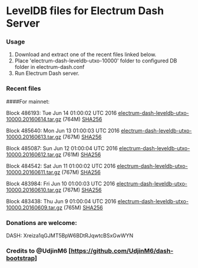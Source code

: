 # LevelDB files for Electrum Dash Server

### Usage

1. Download and extract one of the recent files linked below.
2. Place 'electrum-dash-leveldb-utxo-10000' folder to configured DB folder in electrum-dash.conf
3. Run Electrum Dash server.

### Recent files

####For mainnet:

Block 486193: Tue Jun 14 01:00:02 UTC 2016 [electrum-dash-leveldb-utxo-10000.20160614.tar.gz](https://transfer.sh/9KdRy/electrum-dash-leveldb-utxo-10000.20160614.tar.gz) (764M) [SHA256](https://transfer.sh/bTeMV/electrum-dash-leveldb-utxo-10000.20160614.tar.gz.sha256)

Block 485640: Mon Jun 13 01:00:03 UTC 2016 [electrum-dash-leveldb-utxo-10000.20160613.tar.gz](https://transfer.sh/oCOBZ/electrum-dash-leveldb-utxo-10000.20160613.tar.gz) (767M) [SHA256](https://transfer.sh/jatFt/electrum-dash-leveldb-utxo-10000.20160613.tar.gz.sha256)

Block 485087: Sun Jun 12 01:00:04 UTC 2016 [electrum-dash-leveldb-utxo-10000.20160612.tar.gz](https://transfer.sh/rWBYI/electrum-dash-leveldb-utxo-10000.20160612.tar.gz) (761M) [SHA256](https://transfer.sh/135qyF/electrum-dash-leveldb-utxo-10000.20160612.tar.gz.sha256)

Block 484542: Sat Jun 11 01:00:02 UTC 2016 [electrum-dash-leveldb-utxo-10000.20160611.tar.gz](https://transfer.sh/IoA9s/electrum-dash-leveldb-utxo-10000.20160611.tar.gz) (767M) [SHA256](https://transfer.sh/9Y8so/electrum-dash-leveldb-utxo-10000.20160611.tar.gz.sha256)

Block 483984: Fri Jun 10 01:00:03 UTC 2016 [electrum-dash-leveldb-utxo-10000.20160610.tar.gz](https://transfer.sh/t8cAW/electrum-dash-leveldb-utxo-10000.20160610.tar.gz) (767M) [SHA256](https://transfer.sh/8jlxa/electrum-dash-leveldb-utxo-10000.20160610.tar.gz.sha256)

Block 483438: Thu Jun  9 01:00:04 UTC 2016 [electrum-dash-leveldb-utxo-10000.20160609.tar.gz](https://transfer.sh/NaihD/electrum-dash-leveldb-utxo-10000.20160609.tar.gz) (765M) [SHA256](https://transfer.sh/Njdxn/electrum-dash-leveldb-utxo-10000.20160609.tar.gz.sha256)

### Donations are welcome:

DASH: Xreiza1qGJMT5BpW6BDtRJqwtcBSxGwWYN

### Credits to @UdjinM6 [https://github.com/UdjinM6/dash-bootstrap]
